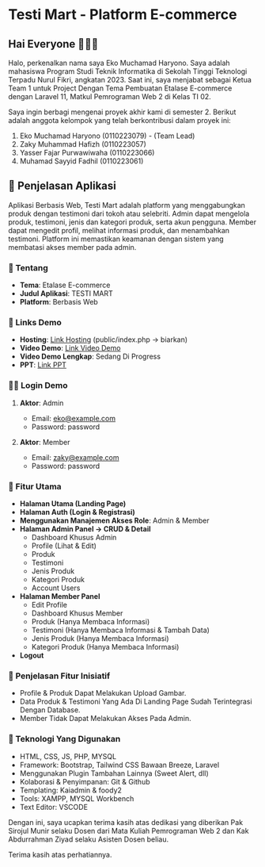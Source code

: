 # Testi Mart - Platform E-commerce

## Hai Everyone 👋👋👋

Halo, perkenalkan nama saya Eko Muchamad Haryono. Saya adalah mahasiswa Program Studi Teknik Informatika di Sekolah Tinggi Teknologi Terpadu Nurul Fikri, angkatan 2023. Saat ini, saya menjabat sebagai Ketua Team 1 untuk Project Dengan Tema Pembuatan Etalase E-commerce dengan Laravel 11, Matkul Pemrograman Web 2 di Kelas TI 02.

Saya ingin berbagi mengenai proyek akhir kami di semester 2. Berikut adalah anggota kelompok yang telah berkontribusi dalam proyek ini:

1. Eko Muchamad Haryono (0110223079) - (Team Lead)
2. Zaky Muhammad Hafizh (0110223057)
3. Yasser Fajar Purwawiwaha (0110223066)
4. Muhamad Sayyid Fadhil (0110223061)

## 📑 Penjelasan Aplikasi

Aplikasi Berbasis Web, Testi Mart adalah platform yang menggabungkan produk dengan testimoni dari tokoh atau selebriti. Admin dapat mengelola produk, testimoni, jenis dan kategori produk, serta akun pengguna. Member dapat mengedit profil, melihat informasi produk, dan menambahkan testimoni. Platform ini memastikan keamanan dengan sistem yang membatasi akses member pada admin.

### 📑 Tentang

- **Tema**: Etalase E-commerce
- **Judul Aplikasi**: TESTI MART
- **Platform**: Berbasis Web

### 🔗 Links Demo

- **Hosting**: [Link Hosting](https://kreasi.nurulfikri.ac.id/ekom23079ti/project-2-pemweb-2-etalase-e-commerce-12July/public/index.php) (public/index.php -> biarkan)
- **Video Demo**: [Link Video Demo](https://drive.google.com/file/d/1_iEqeTdGY1Rj-nMXMNXxy7sk__qsI9Ra/view?usp=sharing)
- **Video Demo Lengkap**: Sedang Di Progress
- **PPT**: [Link PPT](https://www.canva.com/design/DAGKoPv5SFI/t38DER4MPJ6hZngdgoRcDg/view?utm_content=DAGKoPv5SFI&utm_campaign=designshare&utm_medium=link&utm_source=editor)

### 👨‍💻 Login Demo

1. **Aktor**: Admin
   - Email: eko@example.com
   - Password: password

2. **Aktor**: Member
   - Email: zaky@example.com
   - Password: password

### 📑 Fitur Utama

- **Halaman Utama (Landing Page)**
- **Halaman Auth (Login & Registrasi)**
- **Menggunakan Manajemen Akses Role**: Admin & Member
- **Halaman Admin Panel -> CRUD & Detail**
  - Dashboard Khusus Admin
  - Profile (Lihat & Edit)
  - Produk
  - Testimoni
  - Jenis Produk
  - Kategori Produk
  - Account Users
- **Halaman Member Panel**
  - Edit Profile
  - Dashboard Khusus Member
  - Produk (Hanya Membaca Informasi)
  - Testimoni (Hanya Membaca Informasi & Tambah Data)
  - Jenis Produk (Hanya Membaca Informasi)
  - Kategori Produk (Hanya Membaca Informasi)
- **Logout**

### 📑 Penjelasan Fitur Inisiatif

- Profile & Produk Dapat Melakukan Upload Gambar.
- Data Produk & Testimoni Yang Ada Di Landing Page Sudah Terintegrasi Dengan Database.
- Member Tidak Dapat Melakukan Akses Pada Admin.

### 📑 Teknologi Yang Digunakan

- HTML, CSS, JS, PHP, MYSQL
- Framework: Bootstrap, Tailwind CSS Bawaan Breeze, Laravel
- Menggunakan Plugin Tambahan Lainnya (Sweet Alert, dll)
- Kolaborasi & Penyimpanan: Git & Github
- Templating: Kaiadmin & foody2
- Tools: XAMPP, MYSQL Workbench
- Text Editor: VSCODE

Dengan ini, saya ucapkan terima kasih atas dedikasi yang diberikan Pak Sirojul Munir selaku Dosen dari Mata Kuliah Pemrograman Web 2 dan Kak Abdurrahman Ziyad selaku Asisten Dosen beliau.

Terima kasih atas perhatiannya.
